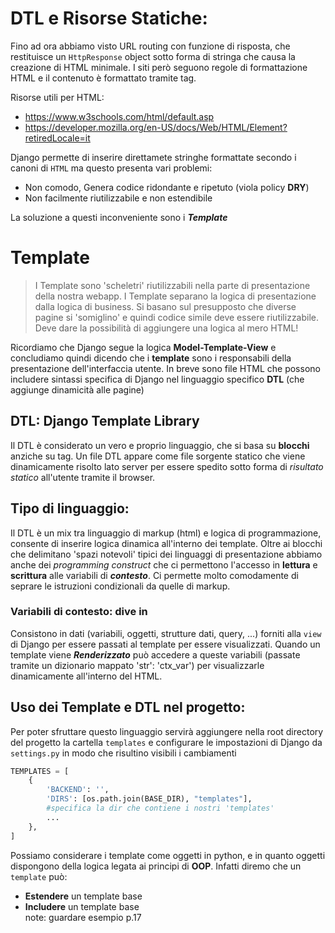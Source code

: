 # DTL e Risorse Statiche:

Fino ad ora abbiamo visto URL routing con funzione di risposta, che restituisce un `HttpResponse` object sotto forma di stringa che causa la creazione di HTML minimale.
I siti però seguono regole di formattazione HTML e il contenuto è formattato tramite tag.

Risorse utili per HTML:

- https://www.w3schools.com/html/default.asp
- https://developer.mozilla.org/en-US/docs/Web/HTML/Element?retiredLocale=it

Django permette di inserire direttamete stringhe formattate secondo i canoni di `HTML` ma questo presenta vari problemi:

- Non comodo, Genera codice ridondante e ripetuto (viola policy **DRY**)
- Non facilmente riutilizzabile e non estendibile

La soluzione a questi inconveniente sono i **_Template_**

# Template

> I Template sono 'scheletri' riutilizzabili nella parte di presentazione della nostra webapp.
> I Template separano la logica di presentazione dalla logica di business.
> Si basano sul presupposto che diverse pagine si 'somiglino' e quindi codice simile deve essere riutilizzabile.
> Deve dare la possibilità di aggiungere una logica al mero HTML!

Ricordiamo che Django segue la logica **Model-Template-View** e concludiamo quindi dicendo che i **template** sono i responsabili della presentazione dell'interfaccia utente.
In breve sono file HTML che possono includere sintassi specifica di Django nel linguaggio specifico **DTL** (che aggiunge dinamicità alle pagine)

## DTL: Django Template Library

Il DTL è considerato un vero e proprio linguaggio, che si basa su **blocchi** anziche su tag.
Un file DTL appare come file sorgente statico che viene dinamicamente risolto lato server per essere spedito sotto forma di _risultato statico_ all'utente tramite il browser.

## Tipo di linguaggio:

Il DTL è un mix tra linguaggio di markup (html) e logica di programmazione, consente di inserire logica dinamica all'interno dei template.
Oltre ai blocchi che delimitano 'spazi notevoli' tipici dei linguaggi di presentazione abbiamo anche dei _programming construct_ che ci permettono l'accesso in **lettura** e **scrittura** alle variabili di **_contesto_**.
Ci permette molto comodamente di seprare le istruzioni condizionali da quelle di markup.

### Variabili di contesto: dive in

Consistono in dati (variabili, oggetti, strutture dati, query, ...) forniti alla `view` di Django per essere passati al template per essere visualizzati.
Quando un template viene **_Renderizzato_** può accedere a queste variabili (passate tramite un dizionario mappato 'str': 'ctx_var') per visualizzarle dinamicamente all'interno del HTML.

## Uso dei Template e DTL nel progetto:

Per poter sfruttare questo linguaggio servirà aggiungere nella root directory del progetto la cartella `templates` e configurare le impostazioni di Django da `settings.py` in modo che risultino visibili i cambiamenti

```python
TEMPLATES = [
    {
        'BACKEND': '',
        'DIRS': [os.path.join(BASE_DIR), "templates"],
        #specifica la dir che contiene i nostri 'templates'
        ...
    },
]
```

Possiamo considerare i template come oggetti in python, e in quanto oggetti dispongono della logica legata ai principi di **OOP**.
Infatti diremo che un `template` può:

- **Estendere** un template base
- **Includere** un template base  
  note: guardare esempio p.17
